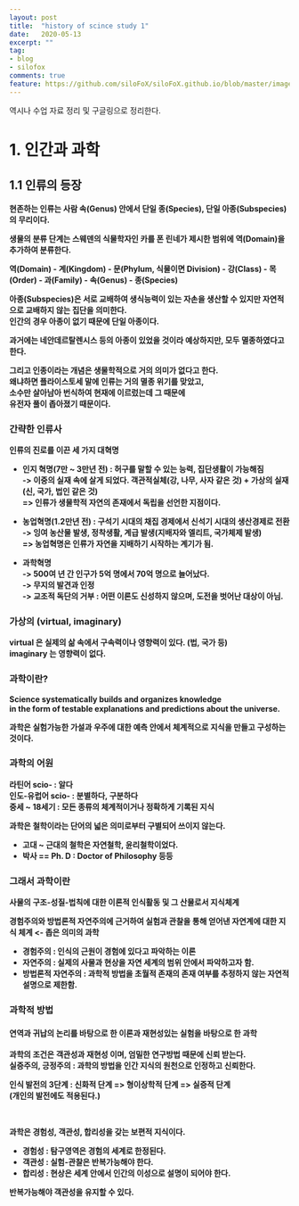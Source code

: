 ```yaml
---
layout: post
title:  "history of scince study 1"
date:   2020-05-13
excerpt: ""
tag:
- blog
- silofox
comments: true
feature: https://github.com/siloFoX/siloFoX.github.io/blob/master/images/history-of-science/history-of-science-feature.jpg?raw=true
---
```


역시나 수업 자료 정리 및 구글링으로 정리한다.<br>

# 1. 인간과 과학

## 1.1 인류의 등장

<b>현존하는 인류는 사람 속(Genus) 안에서 단일 종(Species), 단일 아종(Subspecies)의 무리이다.<br>

>
생물의 분류 단계는 스웨덴의 식물학자인 카를 폰 린네가 제시한 범위에 역(Domain)을 추가하여 분류한다.<br>
>
역(Domain) - 계(Kingdom) - 문(Phylum, 식물이면 Division) - 강(Class) - 목(Order) - 과(Family) - 속(Genus) - 종(Species)<br>
>
아종(Subspecies)은 서로 교배하여 생식능력이 있는 자손을 생산할 수 있지만 자연적으로 교배하지 않는 집단을 의미한다.<br>
인간의 경우 아종이 없기 때문에 단일 아종이다.<br>
>
과거에는 네안데르탈렌시스 등의 아종이 있었을 것이라 예상하지만, 모두 멸종하였다고 한다.<br>
>
그리고 인종이라는 개념은 생물학적으로 거의 의미가 없다고 한다.<br>
왜냐하면 플라이스토세 말에 인류는 거의 멸종 위기를 맞았고,<br>
소수만 살아남아 번식하여 현재에 이르렀는데 그 때문에<br>
유전자 풀이 좁아졌기 때문이다.<br>
>

### 간략한 인류사 

인류의 진로를 이끈 세 가지 대혁명

- <b>인지 혁명</b>(7만 ~ 3만년 전) : 허구를 말할 수 있는 능력, 집단생활이 가능해짐<br> 
-> 이중의 실재 속에 살게 되었다. 객관적실체(강, 나무, 사자 같은 것) + 가상의 실재(신, 국가, 법인 같은 것)<br>
<b>=> 인류가 생물학적 자연의 존재에서 독립을 선언한 지점이다.

- <b>농업혁명</b>(1.2만년 전) : 구석기 시대의 채집 경제에서 신석기 시대의 생산경제로 전환<br>
-> 잉여 농산물 발생, 정착생활, 계급 발생(지배자와 엘리트, 국가체제 발생)<br>
<b>=> 농업혁명은 인류가 자연을 지배하기 시작하는 계기가 됨.

- <b>과학혁명<br>
-> 500여 년 간 인구가 5억 명에서 70억 명으로 늘어났다.<br>
-> 무지의 발견과 인정<br>
-> 교조적 독단의 거부 : 어떤 이론도 신성하지 않으며, 도전을 벗어난 대상이 아님.<br>

### 가상의 (virtual, imaginary)

virtual 은 실제의 삶 속에서 구속력이나 영향력이 있다. (법, 국가 등)<br>
imaginary 는 영향력이 없다.<br>

### 과학이란?

Science systematically builds and organizes knowledge<br>
in the form of testable explanations and predictions about the universe.<br>

>
과학은 실험가능한 가설과 우주에 대한 예측 안에서 체계적으로 지식을 만들고 구성하는 것이다.
>

### 과학의 어원

라틴어 scio- : 알다<br>
인도-유럽어 scio- : 분별하다, 구분하다<br>
중세 ~ 18세기 : 모든 종류의 체계적이거나 정확하게 기록된 지식<br>

과학은 철학이라는 단어의 넓은 의미로부터 구별되어 쓰이지 않는다.<br>
- 고대 ~ 근대의 철학은 자연철학, 윤리철학이었다.
- 박사 ==  Ph. D : Doctor of Philosophy 등등

### 그래서 과학이란

사물의 구조-성질-법칙에 대한 이론적 인식활동 및 그 산물로서 지식체계<br>

경험주의와 방법론적 자연주의에 근거하여 실험과 관찰을 통해 얻어낸 자연계에 대한 지식 체계 <b><- 좁은 의미의 과학

* 경험주의 : 인식의 근원이 경험에 있다고 파악하는 이론
* 자연주의 : 실제의 사물과 현상을 자연 세계의 범위 안에서 파악하고자 함.
* 방법론적 자연주의 : 과학적 방법을 초월적 존재의 존재 여부를 추정하지 않는 자연적 설명으로 제한함.

### 과학적 방법

#### 연역과 귀납의 논리를 바탕으로 한 이론과 재현성있는 실험을 바탕으로 한 과학

과학의 조건은 객관성과 재현성 이며, 엄밀한 연구방법 때문에 신뢰 받는다.<br>
실증주의, 긍정주의 : 과학의 방법을 인간 지식의 원천으로 인정하고 신뢰한다.

인식 발전의 3단계 : 신화적 단계 => 형이상학적 단계 => 실증적 단계<br>
(개인의 발전에도 적용된다.)

<br>

과학은 경험성, 객관성, 합리성을 갖는 보편적 지식이다.
- 경험성 : 탐구영역은 경험의 세계로 한정된다.
- 객관성 : 실험-관찰은 반복가능해야 한다.
- 합리성 : 현상은 세계 안에서 인간의 이성으로 설명이 되어야 한다.

>
반복가능해야 객관성을 유지할 수 있다.
>